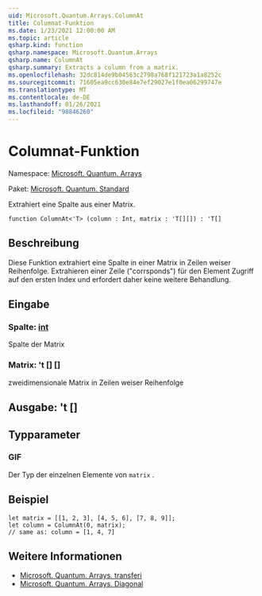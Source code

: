 ```yaml
---
uid: Microsoft.Quantum.Arrays.ColumnAt
title: Columnat-Funktion
ms.date: 1/23/2021 12:00:00 AM
ms.topic: article
qsharp.kind: function
qsharp.namespace: Microsoft.Quantum.Arrays
qsharp.name: ColumnAt
qsharp.summary: Extracts a column from a matrix.
ms.openlocfilehash: 32dc814de9b04563c2798a768f121723a1a8252c
ms.sourcegitcommit: 71605ea9cc630e84e7ef29027e1f0ea06299747e
ms.translationtype: MT
ms.contentlocale: de-DE
ms.lasthandoff: 01/26/2021
ms.locfileid: "98846260"
---
```

# <a name="columnat-function"></a>Columnat-Funktion

Namespace: [Microsoft. Quantum. Arrays](xref:Microsoft.Quantum.Arrays)

Paket: [Microsoft. Quantum. Standard](https://nuget.org/packages/Microsoft.Quantum.Standard)


Extrahiert eine Spalte aus einer Matrix.

```qsharp
function ColumnAt<'T> (column : Int, matrix : 'T[][]) : 'T[]
```


## <a name="description"></a>Beschreibung

Diese Funktion extrahiert eine Spalte in einer Matrix in Zeilen weiser Reihenfolge.
Extrahieren einer Zeile ("corrsponds") für den Element Zugriff auf den ersten Index und erfordert daher keine weitere Behandlung.

## <a name="input"></a>Eingabe

### <a name="column--int"></a>Spalte: [int](xref:microsoft.quantum.lang-ref.int)

Spalte der Matrix


### <a name="matrix--t"></a>Matrix: 't [] []

zweidimensionale Matrix in Zeilen weiser Reihenfolge



## <a name="output--t"></a>Ausgabe: 't []



## <a name="type-parameters"></a>Typparameter

### <a name="t"></a>GIF

Der Typ der einzelnen Elemente von `matrix` .

## <a name="example"></a>Beispiel

```qsharp
let matrix = [[1, 2, 3], [4, 5, 6], [7, 8, 9]];
let column = ColumnAt(0, matrix);
// same as: column = [1, 4, 7]
```

## <a name="see-also"></a>Weitere Informationen

- [Microsoft. Quantum. Arrays. transferi](xref:Microsoft.Quantum.Arrays.Transposed)
- [Microsoft. Quantum. Arrays. Diagonal](xref:Microsoft.Quantum.Arrays.Diagonal)